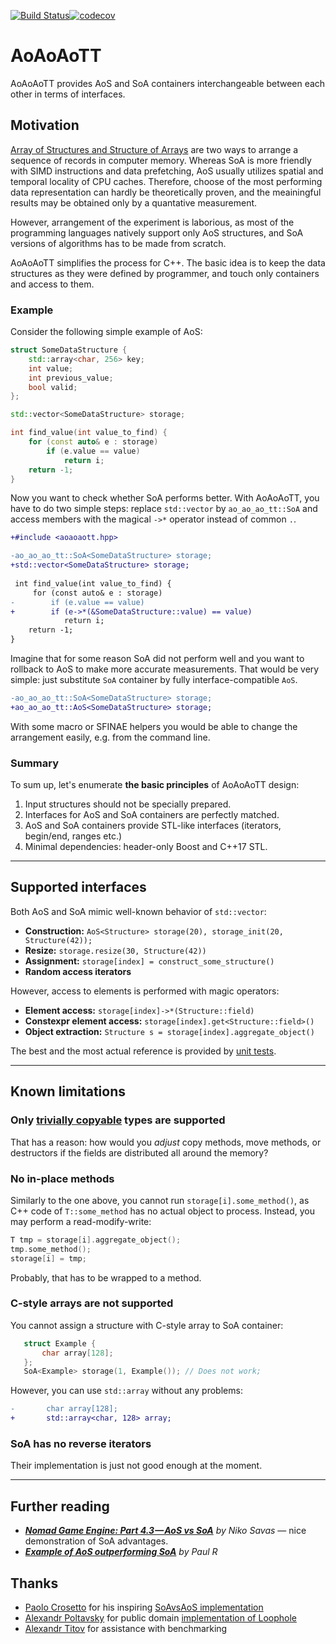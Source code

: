 [![Build Status](https://travis-ci.com/pavelkryukov/AoAoAoTT.svg?branch=master)](https://travis-ci.com/pavelkryukov/AoAoAoTT)[![codecov](https://codecov.io/gh/pavelkryukov/aoaoaott/branch/master/graph/badge.svg)](https://codecov.io/gh/pavelkryukov/aoaoaott)

# AoAoAoTT

AoAoAoTT provides AoS and SoA containers interchangeable between each other in terms of interfaces.

## Motivation

[Array of Structures and Structure of Arrays](https://en.wikipedia.org/wiki/AOS_and_SOA) are two ways to arrange a sequence of records in computer memory.
Whereas SoA is more friendly with SIMD instructions and data prefetching, AoS usually utilizes spatial and temporal locality of CPU caches.
Therefore, choose of the most performing data representation can hardly be theoretically proven, and the meainingful results may be obtained only by a quantative measurement.

However, arrangement of the experiment is laborious, as most of the programming languages natively support only AoS structures, and SoA versions of algorithms has to be made from scratch.

AoAoAoTT simplifies the process for C++.
The basic idea is to keep the data structures as they were defined by programmer, and touch only containers and access to them.

### Example

Consider the following simple example of AoS:

```c++
struct SomeDataStructure {
    std::array<char, 256> key;
    int value;
    int previous_value;
    bool valid;
};

std::vector<SomeDataStructure> storage;

int find_value(int value_to_find) {
    for (const auto& e : storage)
        if (e.value == value)
            return i;
    return -1;
}
```

Now you want to check whether SoA performs better.
With AoAoAoTT, you have to do two simple steps: replace `std::vector` by `ao_ao_ao_tt::SoA` and access members with the magical `->*` operator instead of common `.`.

```diff
+#include <aoaoaott.hpp>

-ao_ao_ao_tt::SoA<SomeDataStructure> storage;
+std::vector<SomeDataStructure> storage;
 
 int find_value(int value_to_find) {
     for (const auto& e : storage)
-        if (e.value == value)
+        if (e->*(&SomeDataStructure::value) == value)
            return i;
    return -1;
}
```

Imagine that for some reason SoA did not perform well and you want to rollback to AoS to make more accurate measurements.
That would be very simple: just substitute `SoA` container by fully interface-compatible `AoS`.

```diff
-ao_ao_ao_tt::SoA<SomeDataStructure> storage;
+ao_ao_ao_tt::AoS<SomeDataStructure> storage;
```

With some macro or SFINAE helpers you would be able to change the arrangement easily, e.g. from the command line.

### Summary

To sum up, let's enumerate **the basic principles** of AoAoAoTT design:
1. Input structures should not be specially prepared.
2. Interfaces for AoS and SoA containers are perfectly matched.
3. AoS and SoA containers provide STL-like interfaces (iterators, begin/end, ranges etc.)
4. Minimal dependencies: header-only Boost and C++17 STL.

----
## Supported interfaces

Both AoS and SoA mimic well-known behavior of `std::vector`:

* **Construction:** `AoS<Structure> storage(20), storage_init(20, Structure(42));`
* **Resize:** `storage.resize(30, Structure(42))`
* **Assignment:** `storage[index] = construct_some_structure()`
* **Random access iterators**

However, access to elements is performed with magic operators:
* **Element access:** `storage[index]->*(Structure::field)`
* **Constexpr element access:** `storage[index].get<Structure::field>()` 
* **Object extraction:** `Structure s = storage[index].aggregate_object()`

The best and the most actual reference is provided by [unit tests](https://github.com/pavelkryukov/AoAoAoTT/blob/master/test/test.cpp).

----
## Known limitations

### Only [trivially copyable](https://en.cppreference.com/w/cpp/named_req/TriviallyCopyable) types are supported

That has a reason: how would you _adjust_ copy methods, move methods, or destructors if the fields are distributed all around the memory?

### No in-place methods

Similarly to the one above, you cannot run `storage[i].some_method()`, as C++ code of `T::some_method` has no actual object to process. Instead, you may perform a read-modify-write:

```c++
T tmp = storage[i].aggregate_object();
tmp.some_method();
storage[i] = tmp;
```

Probably, that has to be wrapped to a method.

### C-style arrays are not supported

You cannot assign a structure with C-style array to SoA container:

```c++
   struct Example {
       char array[128];
   };
   SoA<Example> storage(1, Example()); // Does not work;
```

However, you can use `std::array` without any problems:

```diff
-       char array[128];
+       std::array<char, 128> array;
```

### SoA has no reverse iterators

Their implementation is just not good enough at the moment.

----
## Further reading

* _**[Nomad Game Engine: Part 4.3 — AoS vs SoA](https://medium.com/@savas/nomad-game-engine-part-4-3-aos-vs-soa-storage-5bec879aa38c)** by Niko Savas_ — nice demonstration of SoA advantages.
* _**[Example of AoS outperforming SoA](https://stackoverflow.com/questions/17924705/structure-of-arrays-vs-array-of-structures-in-cuda/17924782#17924782)** by Paul R_

## Thanks

* [Paolo Crosetto](https://github.com/crosetto) for his inspiring [SoAvsAoS implementation](https://github.com/crosetto/SoAvsAoS)
* [Alexandr Poltavsky](https://github.com/alexpolt) for public domain [implementation of Loophole](https://github.com/alexpolt/luple)
* [Alexandr Titov](https://github.com/alexander-titov) for assistance with benchmarking
